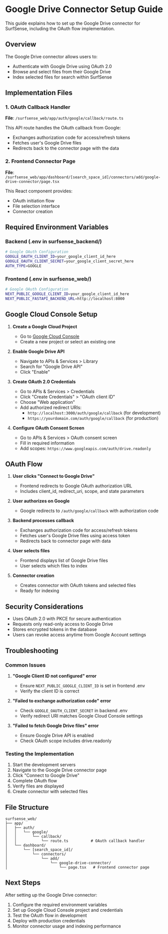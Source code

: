 # Google Drive Connector Setup Guide

This guide explains how to set up the Google Drive connector for SurfSense, including the OAuth flow implementation.

## Overview

The Google Drive connector allows users to:
- Authenticate with Google Drive using OAuth 2.0
- Browse and select files from their Google Drive
- Index selected files for search within SurfSense

## Implementation Files

### 1. OAuth Callback Handler
**File**: `/surfsense_web/app/auth/google/callback/route.ts`

This API route handles the OAuth callback from Google:
- Exchanges authorization code for access/refresh tokens
- Fetches user's Google Drive files
- Redirects back to the connector page with the data

### 2. Frontend Connector Page
**File**: `/surfsense_web/app/dashboard/[search_space_id]/connectors/add/google-drive-connector/page.tsx`

This React component provides:
- OAuth initiation flow
- File selection interface
- Connector creation

## Required Environment Variables

### Backend (.env in surfsense_backend/)
```bash
# Google OAuth Configuration
GOOGLE_OAUTH_CLIENT_ID=your_google_client_id_here
GOOGLE_OAUTH_CLIENT_SECRET=your_google_client_secret_here
AUTH_TYPE=GOOGLE
```

### Frontend (.env in surfsense_web/)
```bash
# Google OAuth Configuration
NEXT_PUBLIC_GOOGLE_CLIENT_ID=your_google_client_id_here
NEXT_PUBLIC_FASTAPI_BACKEND_URL=http://localhost:8000
```

## Google Cloud Console Setup

1. **Create a Google Cloud Project**
   - Go to [Google Cloud Console](https://console.cloud.google.com/)
   - Create a new project or select an existing one

2. **Enable Google Drive API**
   - Navigate to APIs & Services > Library
   - Search for "Google Drive API"
   - Click "Enable"

3. **Create OAuth 2.0 Credentials**
   - Go to APIs & Services > Credentials
   - Click "Create Credentials" > "OAuth client ID"
   - Choose "Web application"
   - Add authorized redirect URIs:
     - `http://localhost:3000/auth/google/callback` (for development)
     - `https://yourdomain.com/auth/google/callback` (for production)

4. **Configure OAuth Consent Screen**
   - Go to APIs & Services > OAuth consent screen
   - Fill in required information
   - Add scopes: `https://www.googleapis.com/auth/drive.readonly`

## OAuth Flow

1. **User clicks "Connect to Google Drive"**
   - Frontend redirects to Google OAuth authorization URL
   - Includes client_id, redirect_uri, scope, and state parameters

2. **User authorizes on Google**
   - Google redirects to `/auth/google/callback` with authorization code

3. **Backend processes callback**
   - Exchanges authorization code for access/refresh tokens
   - Fetches user's Google Drive files using access token
   - Redirects back to connector page with data

4. **User selects files**
   - Frontend displays list of Google Drive files
   - User selects which files to index

5. **Connector creation**
   - Creates connector with OAuth tokens and selected files
   - Ready for indexing

## Security Considerations

- Uses OAuth 2.0 with PKCE for secure authentication
- Requests only read-only access to Google Drive
- Stores encrypted tokens in the database
- Users can revoke access anytime from Google Account settings

## Troubleshooting

### Common Issues

1. **"Google Client ID not configured" error**
   - Ensure `NEXT_PUBLIC_GOOGLE_CLIENT_ID` is set in frontend .env
   - Verify the client ID is correct

2. **"Failed to exchange authorization code" error**
   - Check `GOOGLE_OAUTH_CLIENT_SECRET` in backend .env
   - Verify redirect URI matches Google Cloud Console settings

3. **"Failed to fetch Google Drive files" error**
   - Ensure Google Drive API is enabled
   - Check OAuth scope includes drive.readonly

### Testing the Implementation

1. Start the development servers
2. Navigate to the Google Drive connector page
3. Click "Connect to Google Drive"
4. Complete OAuth flow
5. Verify files are displayed
6. Create connector with selected files

## File Structure

```
surfsense_web/
├── app/
│   ├── auth/
│   │   └── google/
│   │       └── callback/
│   │           └── route.ts          # OAuth callback handler
│   └── dashboard/
│       └── [search_space_id]/
│           └── connectors/
│               └── add/
│                   └── google-drive-connector/
│                       └── page.tsx   # Frontend connector page
```

## Next Steps

After setting up the Google Drive connector:
1. Configure the required environment variables
2. Set up Google Cloud Console project and credentials
3. Test the OAuth flow in development
4. Deploy with production credentials
5. Monitor connector usage and indexing performance